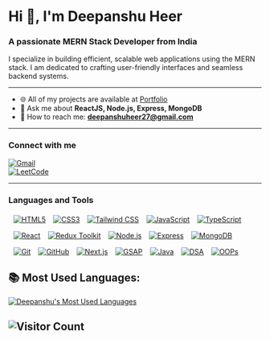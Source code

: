 # Hi 👋, I'm Deepanshu Heer

### A passionate MERN Stack Developer from India  

I specialize in building efficient, scalable web applications using the MERN stack. I am dedicated to crafting user-friendly interfaces and seamless backend systems.

---

- 🌐 All of my projects are available at [Portfolio](https://deepanshu01.netlify.app/)  
- 💬 Ask me about **ReactJS, Node.js, Express, MongoDB**  
- 📧 How to reach me: **deepanshuheer27@gmail.com**

---

### **Connect with me**  
[![Gmail](https://img.shields.io/badge/Email-deepanshuheer27@gmail.com-red)](mailto:deepanshuheer27@gmail.com)  
[![LeetCode](https://img.shields.io/badge/LeetCode-deep01-orange)](https://www.leetcode.com/deep01)  

---

### **Languages and Tools**  

<div style="display:flex; flex-wrap:wrap; gap:15px; margin:20px 10px">
  <!-- HTML -->
  <a href="https://www.w3schools.com/html/" target="_blank">
    <img src="https://img.shields.io/badge/HTML5-%23E34F26.svg?&style=for-the-badge&logo=html5&logoColor=white" alt="HTML5" />
  </a>
  <!-- CSS -->
  <a href="https://www.w3schools.com/css/" target="_blank">
    <img src="https://img.shields.io/badge/CSS3-%2343853D.svg?&style=for-the-badge&logo=css3&logoColor=white" alt="CSS3" />
  </a>
  <!-- Tailwind CSS -->
  <a href="https://tailwindcss.com/" target="_blank">
    <img src="https://img.shields.io/badge/Tailwind CSS-%2338B2AC.svg?&style=for-the-badge&logo=tailwind-css&logoColor=white" alt="Tailwind CSS" />
  </a>
  <!-- JavaScript -->
  <a href="https://developer.mozilla.org/en-US/docs/Web/JavaScript" target="_blank">
    <img src="https://img.shields.io/badge/JavaScript-%23F7DF1E.svg?&style=for-the-badge&logo=javascript&logoColor=black" alt="JavaScript" />
  </a>
  <!-- TypeScipt -->
  <a href="https://www.typescriptlang.org/" target="_blank">
  <img src="https://img.shields.io/badge/TypeScript-%23007ACC.svg?&style=for-the-badge&logo=typescript&logoColor=white" alt="TypeScript" />
</a>
  <!-- React -->
  <a href="https://reactjs.org/" target="_blank">
    <img src="https://img.shields.io/badge/React-%2361DAFB.svg?&style=for-the-badge&logo=react&logoColor=black" alt="React" />
  </a>
    <!-- Redux Toolkit -->
  <a href="https://redux-toolkit.js.org/" target="_blank">
    <img src="https://img.shields.io/badge/Redux Toolkit-%23764ABC.svg?&style=for-the-badge&logo=redux&logoColor=white" alt="Redux Toolkit" />
  </a>
  <!-- Node.js -->
  <a href="https://nodejs.org/" target="_blank">
    <img src="https://img.shields.io/badge/Node.js-%234ea94b.svg?&style=for-the-badge&logo=node.js&logoColor=white" alt="Node.js" />
  </a>
  <!-- Express -->
  <a href="https://expressjs.com/" target="_blank">
    <img src="https://img.shields.io/badge/Express-%23404d59.svg?&style=for-the-badge&logo=express&logoColor=white" alt="Express" />
  </a>
  <!-- MongoDB -->
  <a href="https://www.mongodb.com/" target="_blank">
    <img src="https://img.shields.io/badge/MongoDB-%234ea94b.svg?&style=for-the-badge&logo=mongodb&logoColor=white" alt="MongoDB" />
  </a>
  <!-- Git -->
  <a href="https://git-scm.com/" target="_blank">
    <img src="https://img.shields.io/badge/Git-%23F05032.svg?&style=for-the-badge&logo=git&logoColor=white" alt="Git" />
  </a>
  <!-- GitHub -->
  <a href="https://github.com/" target="_blank">
    <img src="https://img.shields.io/badge/GitHub-%23181717.svg?&style=for-the-badge&logo=github&logoColor=white" alt="GitHub" />
  </a>
  <!-- Next.js -->
  <a href="https://nextjs.org/" target="_blank">
    <img src="https://img.shields.io/badge/Next.js-%23000000.svg?&style=for-the-badge&logo=next.js&logoColor=white" alt="Next.js" />
  </a>
  <!-- GSAP -->
  <a href="https://greensock.com/gsap/" target="_blank">
    <img src="https://img.shields.io/badge/GSAP-%2388CE02.svg?&style=for-the-badge&logo=greensock&logoColor=white" alt="GSAP" />
  </a>
   <!-- Java -->
  <a href="https://www.java.com/" target="_blank">
    <img src="https://img.shields.io/badge/Java-%23007396.svg?&style=for-the-badge&logo=java&logoColor=white" alt="Java" />
  </a>
  <!-- DSA -->
  <a href="https://en.wikipedia.org/wiki/Data_structure" target="_blank">
    <img src="https://img.shields.io/badge/DSA-%23FF5733.svg?&style=for-the-badge&logo=data&logoColor=white" alt="DSA" />
  </a>
  <!-- OOPs -->
  <a href="https://en.wikipedia.org/wiki/Object-oriented_programming" target="_blank">
    <img src="https://img.shields.io/badge/OOPs-%234FC08D.svg?&style=for-the-badge&logo=oops&logoColor=white" alt="OOPs" />
  </a>
</div>

## 📚 Most Used Languages:
<p >
  <a href="https://github.com/deep0133">
    <img src="https://github-readme-stats.vercel.app/api/top-langs/?username=deep0133&langs_count=8&layout=compact&theme=radical" alt="Deepanshu's Most Used Languages" />
  </a>
</p>


![Visitor Count](https://visitor-badge.laobi.icu/badge?page_id=deep0133.deep0133)
---

